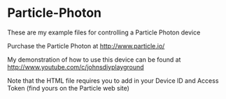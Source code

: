 # Particle-Photon

These are my example files for controlling a Particle Photon device

Purchase the Particle Photon at http://www.particle.io/

My demonstration of how to use this device can be found at http://www.youtube.com/c/johnsdiyplayground

Note that the HTML file requires you to add in your Device ID and Access Token (find yours on the Particle web site)
